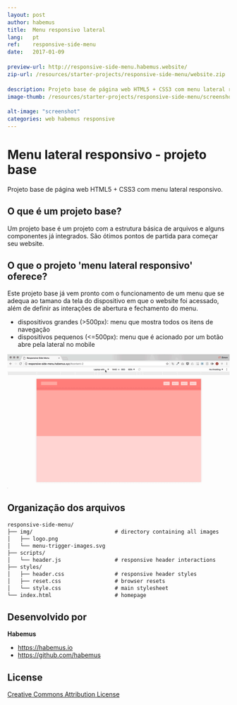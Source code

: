 ```yaml
---
layout: post
author: habemus
title:  Menu responsivo lateral
lang:   pt
ref:    responsive-side-menu
date:   2017-01-09

preview-url: http://responsive-side-menu.habemus.website/
zip-url: /resources/starter-projects/responsive-side-menu/website.zip

description: Projeto base de página web HTML5 + CSS3 com menu lateral responsivo.
image-thumb: /resources/starter-projects/responsive-side-menu/screenshot.png

alt-image: "screenshot"
categories: web habemus responsive
---
```

# Menu lateral responsivo - projeto base

Projeto base de página web HTML5 + CSS3 com menu lateral responsivo.

## O que é um projeto base?

Um projeto base é um projeto com a estrutura básica de arquivos e alguns componentes já integrados. São ótimos pontos de partida para começar seu website.

## O que o projeto 'menu lateral responsivo' oferece?

Este projeto base já vem pronto com o funcionamento de um menu que se adequa ao tamano da tela do dispositivo em que o website foi acessado, além de definir as interações de abertura e fechamento do menu.

- dispositivos grandes  (>500px): menu que mostra todos os itens de navegação
- dispositivos pequenos (<=500px): menu que é acionado por um botão abre pela lateral no mobile

![preview](https://github.com/habemus/responsive-side-menu/raw/master/preview.gif "Preview")

## Organização dos arquivos

```
responsive-side-menu/
├── img/                          # directory containing all images
│   ├── logo.png
│   └── menu-trigger-images.svg
├── scripts/
│   └── header.js                 # responsive header interactions
├── styles/
│   ├── header.css                # responsive header styles
│   ├── reset.css                 # browser resets
│   └── style.css                 # main stylesheet
└── index.html                    # homepage
```

## Desenvolvido por

**Habemus**

- <https://habemus.io>
- <https://github.com/habemus>

## License

[Creative Commons Attribution License](http://creativecommons.org/licenses/by/2.0/)
